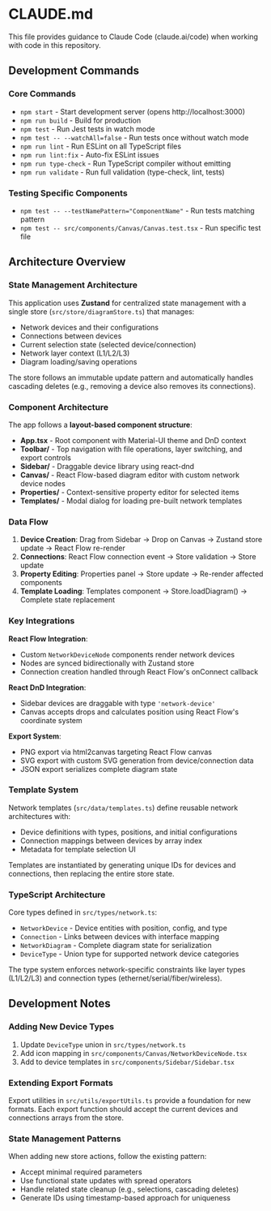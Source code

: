 # CLAUDE.md

This file provides guidance to Claude Code (claude.ai/code) when working with code in this repository.

## Development Commands

### Core Commands
- `npm start` - Start development server (opens http://localhost:3000)
- `npm run build` - Build for production
- `npm test` - Run Jest tests in watch mode
- `npm test -- --watchAll=false` - Run tests once without watch mode
- `npm run lint` - Run ESLint on all TypeScript files
- `npm run lint:fix` - Auto-fix ESLint issues
- `npm run type-check` - Run TypeScript compiler without emitting
- `npm run validate` - Run full validation (type-check, lint, tests)

### Testing Specific Components
- `npm test -- --testNamePattern="ComponentName"` - Run tests matching pattern
- `npm test -- src/components/Canvas/Canvas.test.tsx` - Run specific test file

## Architecture Overview

### State Management Architecture
This application uses **Zustand** for centralized state management with a single store (`src/store/diagramStore.ts`) that manages:
- Network devices and their configurations
- Connections between devices  
- Current selection state (selected device/connection)
- Network layer context (L1/L2/L3)
- Diagram loading/saving operations

The store follows an immutable update pattern and automatically handles cascading deletes (e.g., removing a device also removes its connections).

### Component Architecture
The app follows a **layout-based component structure**:

- **App.tsx** - Root component with Material-UI theme and DnD context
- **Toolbar/** - Top navigation with file operations, layer switching, and export controls
- **Sidebar/** - Draggable device library using react-dnd
- **Canvas/** - React Flow-based diagram editor with custom network device nodes
- **Properties/** - Context-sensitive property editor for selected items
- **Templates/** - Modal dialog for loading pre-built network templates

### Data Flow
1. **Device Creation**: Drag from Sidebar → Drop on Canvas → Zustand store update → React Flow re-render
2. **Connections**: React Flow connection event → Store validation → Store update
3. **Property Editing**: Properties panel → Store update → Re-render affected components
4. **Template Loading**: Templates component → Store.loadDiagram() → Complete state replacement

### Key Integrations

**React Flow Integration**: 
- Custom `NetworkDeviceNode` components render network devices
- Nodes are synced bidirectionally with Zustand store
- Connection creation handled through React Flow's onConnect callback

**React DnD Integration**:
- Sidebar devices are draggable with type `'network-device'`
- Canvas accepts drops and calculates position using React Flow's coordinate system

**Export System**:
- PNG export via html2canvas targeting React Flow canvas
- SVG export with custom SVG generation from device/connection data
- JSON export serializes complete diagram state

### Template System
Network templates (`src/data/templates.ts`) define reusable network architectures with:
- Device definitions with types, positions, and initial configurations
- Connection mappings between devices by array index
- Metadata for template selection UI

Templates are instantiated by generating unique IDs for devices and connections, then replacing the entire store state.

### TypeScript Architecture
Core types defined in `src/types/network.ts`:
- `NetworkDevice` - Device entities with position, config, and type
- `Connection` - Links between devices with interface mapping
- `NetworkDiagram` - Complete diagram state for serialization
- `DeviceType` - Union type for supported network device categories

The type system enforces network-specific constraints like layer types (L1/L2/L3) and connection types (ethernet/serial/fiber/wireless).

## Development Notes

### Adding New Device Types
1. Update `DeviceType` union in `src/types/network.ts`
2. Add icon mapping in `src/components/Canvas/NetworkDeviceNode.tsx`
3. Add to device templates in `src/components/Sidebar/Sidebar.tsx`

### Extending Export Formats
Export utilities in `src/utils/exportUtils.ts` provide a foundation for new formats. Each export function should accept the current devices and connections arrays from the store.

### State Management Patterns
When adding new store actions, follow the existing pattern:
- Accept minimal required parameters
- Use functional state updates with spread operators
- Handle related state cleanup (e.g., selections, cascading deletes)
- Generate IDs using timestamp-based approach for uniqueness